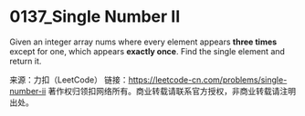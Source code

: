 # 0137_Single Number II

Given an integer array nums where every element appears **three times** except for one, which appears **exactly once**. Find the single element and return it.

来源：力扣（LeetCode）
链接：https://leetcode-cn.com/problems/single-number-ii
著作权归领扣网络所有。商业转载请联系官方授权，非商业转载请注明出处。